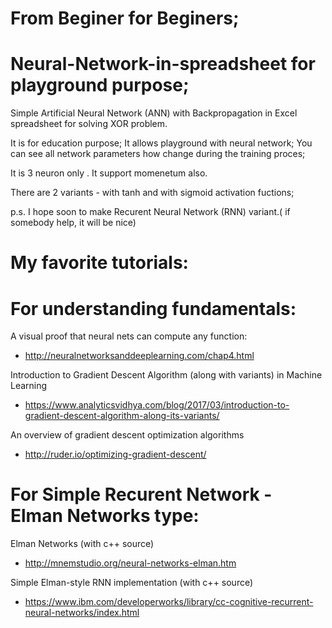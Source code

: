 # From Beginer for Beginers;

# Neural-Network-in-spreadsheet for playground purpose;

Simple Artificial Neural Network (ANN) with Backpropagation in Excel spreadsheet for solving XOR problem.

It is for education purpose;
It allows playground with neural network;
You can see all network parameters how change during the training proces;

It is 3 neuron only .
It support momenetum also.

There are 2 variants - with tanh and with sigmoid activation fuctions;

p.s. I hope soon to make Recurent Neural Network (RNN) variant.( if somebody help, it will be nice)

# My favorite tutorials:

# For understanding fundamentals:

A visual proof that neural nets can compute any function:

  - http://neuralnetworksanddeeplearning.com/chap4.html
  
Introduction to Gradient Descent Algorithm (along with variants) in Machine Learning

  - https://www.analyticsvidhya.com/blog/2017/03/introduction-to-gradient-descent-algorithm-along-its-variants/

An overview of gradient descent optimization algorithms

  - http://ruder.io/optimizing-gradient-descent/

# For Simple Recurent Network - Elman Networks type:

Elman Networks (with c++ source) 

  - http://mnemstudio.org/neural-networks-elman.htm
  
Simple Elman-style RNN implementation (with c++ source) 

  - https://www.ibm.com/developerworks/library/cc-cognitive-recurrent-neural-networks/index.html
